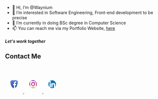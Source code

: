 - 👋 Hi, I’m @Waynium
- 👀 I’m interested in Software Engineering, Front-end development to be precise
- 🌱 I’m currently in doing BSc degree in Computer Science 
- 📫 You can reach me via my Portfolio Website, <a href="https://wandilenyembe.netlify.app/">here</a>
<html>
<body>
<div id="contact" style="style.css">
    <h5>Let's work together</h5>
    <h2>Contact Me</h2>
</div>
      
<div class="social-links" style="justify-content:center;">
    <a href="https://web.facebook.com/wayne.nyembe.5/">
        <img 
            src="facebook icon.png" 
            width="5%" 
            alt=""
            style="padding-top:3rem; padding-bottom:15px; padding-right:15px; padding-left:15px; border-radius:50%; border:2px solid; border-color:rgb(255, 255, 255);"
        />
    </a>
    <a href="https://www.instagram.com/waynium.007">
        <img 
            src="insta icon.png" width="5%" 
            style="padding-top:15px; padding-bottom:15px; padding-right:15px; padding-left:15px; border-radius:50%; border:2px solid; border-color:rgb(255, 255, 255);"
            class="instagram" 
            alt=""
        />
    </a>
    <a href="https://www.linkedin.com/in/wandile-nyembe-a69bb31b8/">
        <img 
            src="linkedin icon.png" 
            width="5%" 
            style="padding-top:15px; padding-bottom:15px; padding-right:15px; padding-left:15px; border-radius:50%; border:2px solid; border-color:rgb(255, 255, 255);" 
            class="linkedin"
            alt=""
        />
    </a>
</div>
</body>
</html>
                                                            

<!---
Waynium/Waynium is a ✨ special ✨ repository because its `README.md` (this file) appears on your GitHub profile.
You can click the Preview link to take a look at your changes.
--->
